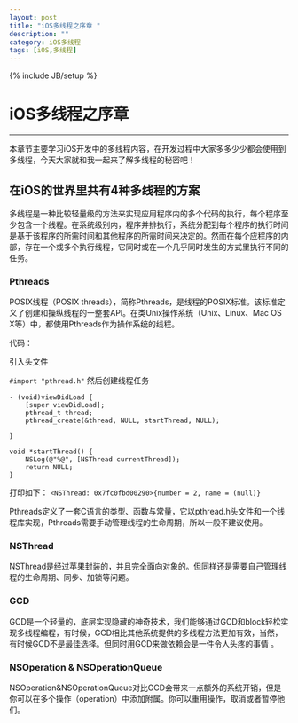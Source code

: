```yaml
---
layout: post
title: "iOS多线程之序章 "
description: ""
category: iOS多线程
tags: [iOS,多线程]
---
```

{% include JB/setup %}
# iOS多线程之序章   
---


本章节主要学习iOS开发中的多线程内容，在开发过程中大家多多少少都会使用到多线程，今天大家就和我一起来了解多线程的秘密吧！

## 在iOS的世界里共有4种多线程的方案
多线程是一种比较轻量级的方法来实现应用程序内的多个代码的执行，每个程序至少包含一个线程。在系统级别内，程序并排执行，系统分配到每个程序的执行时间是基于该程序的所需时间和其他程序的所需时间来决定的。然而在每个应程序的内部，存在一个或多个执行线程，它同时或在一个几乎同时发生的方式里执行不同的任务。
### Pthreads
POSIX线程（POSIX threads），简称Pthreads，是线程的POSIX标准。该标准定义了创建和操纵线程的一整套API。在类Unix操作系统（Unix、Linux、Mac OS X等）中，都使用Pthreads作为操作系统的线程。

代码：

引入头文件

`
 #import "pthread.h"
`
然后创建线程任务

	- (void)viewDidLoad {
	    [super viewDidLoad];
	    pthread_t thread;
	    pthread_create(&thread, NULL, startThread, NULL);
	    
	}
	
	void *startThread() {
	    NSLog(@"%@", [NSThread currentThread]);
	    return NULL;
	}

 打印如下：
 `<NSThread: 0x7fc0fbd00290>{number = 2, name = (null)}`

Pthreads定义了一套C语言的类型、函数与常量，它以pthread.h头文件和一个线程库实现，Pthreads需要手动管理线程的生命周期，所以一般不建议使用。

### NSThread
NSThread是经过苹果封装的，并且完全面向对象的。但同样还是需要自己管理线程的生命周期、同步、加锁等问题。
### GCD
GCD是一个轻量的，底层实现隐藏的神奇技术，我们能够通过GCD和block轻松实现多线程编程，有时候，GCD相比其他系统提供的多线程方法更加有效，当然，有时候GCD不是最佳选择。但同时用GCD来做依赖会是一件令人头疼的事情 。
### NSOperation & NSOperationQueue
NSOperation&NSOperationQueue对比GCD会带来一点额外的系统开销，但是你可以在多个操作（operation）中添加附属。你可以重用操作，取消或者暂停他们。